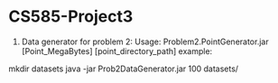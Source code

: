 # CS585-Project3

1. Data generator for problem 2:
Usage: Problem2.PointGenerator.jar [Point_MegaBytes] [point_directory_path]
example:

mkdir datasets
java -jar Prob2DataGenerator.jar 100 datasets/
